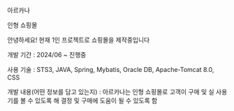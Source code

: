 아르카나

인형 쇼핑몰

안녕하세요! 현재 1인 프로젝트로 쇼핑몰을 제작중입니다

개발 기간 : 2024/06 ~ 진행중

사용 기술 : STS3, JAVA, Spring, Mybatis, Oracle DB, Apache-Tomcat 8.0, CSS

개발 내용(어떤 정보를 담고 있는지) : 아르카나는 인형 쇼핑몰로 고객이 구매 및 실 사용기를 볼 수 있도록 해 결정 및 구매에 도움이 될 수 있도록 함
